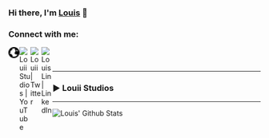 ### Hi there, I'm [Louis][website] 👋

### Connect with me:

[<img align="left" alt="louis-cf-lin" width="22px" src="https://raw.githubusercontent.com/iconic/open-iconic/master/svg/globe.svg" />][website]
[<img align="left" alt="Louii Studios | YouTube" width="22px" src="https://cdn.jsdelivr.net/npm/simple-icons@v3/icons/youtube.svg" />][youtube]
[<img align="left" alt="Louii | Twitter" width="22px" src="https://cdn.jsdelivr.net/npm/simple-icons@v3/icons/twitter.svg" />][twitter]
[<img align="left" alt="Louis Lin | LinkedIn" width="22px" src="https://cdn.jsdelivr.net/npm/simple-icons@v3/icons/linkedin.svg" />][linkedin]

<br />
<br />

---

### ▶️ Louii Studios

<!-- YOUTUBE:START -->
<!-- YOUTUBE:END -->

---

<img align="left" alt="Louis' Github Stats" src="https://github-readme-stats.vercel.app/api?username=louis-cf-lin">

[website]: louis-cf-lin.github.io
[twitter]: https://twitter.com/Louii_L
[youtube]: https://www.youtube.com/user/LouiiL
[linkedin]: https://www.linkedin.com/in/louiscflin/